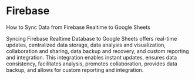 # Firebase
How to Sync Data from Firebase Realtime to Google Sheets

Syncing Firebase Realtime Database to Google Sheets offers real-time updates, centralized data storage, data analysis and visualization, collaboration and sharing, data backup and recovery, and custom reporting and integration. This integration enables instant updates, ensures data consistency, facilitates analysis, promotes collaboration, provides data backup, and allows for custom reporting and integration.
